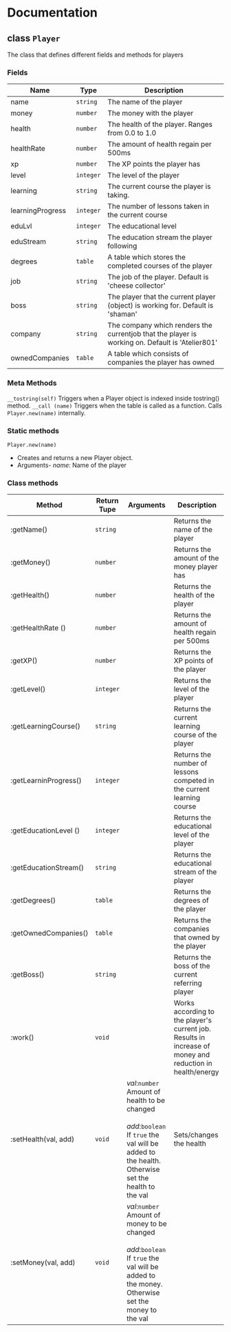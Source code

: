 # Documentation

## class `Player`
The class that defines different fields and methods for players 

### Fields
| Name | Type | Description |
| --- | --- | --- |
| name | `string` | The name of the player |
| money | `number` | The money with the player |
| health | `number` | The health of the player. Ranges from 0.0 to 1.0 |
| healthRate | `number` | The amount of health regain per 500ms |
| xp | `number` | The XP points the player has |
| level | `integer` | The level of the player |
| learning | `string` | The current course the player is taking. |
| learningProgress | `integer` | The number of lessons taken in the current course |
| eduLvl | `integer` | The educational level |
| eduStream | `string` | The education stream the player following |
| degrees | `table` | A table which stores the completed courses of the player
| job | `string` | The job of the player. Default is 'cheese collector' |
| boss | `string` | The player that the current player (object) is working for. Default is 'shaman' |
| company | `string` | The company which renders the currentjob that the player is working on. Default is 'Atelier801'| 
|ownedCompanies | `table` | A table which consists of companies the player has owned |

### Meta Methods
`__tostring(self)` Triggers when a Player object is indexed inside tostring() method. 
`__call (name)` Triggers when the table is called as a function.  Calls `Player.new(name)` internally. 

### Static methods
`Player.new(name)`
 - Creates and returns a new Player object.  
 - Arguments-  *name*:  Name of the player
### Class methods
| Method | Return Tupe | Arguments | Description |
| --- | --- | --- | --- |
| :getName() | `string` | | Returns the name of the player | 
| :getMoney() | `number` | | Returns the amount of the money player has |
| :getHealth() | `number` | | Returns the health of the player|
| :getHealthRate () | `number` | | Returns the amount of health regain per 500ms |
| :getXP() | `number` | | Returns the XP points of the player |
| :getLevel() | `integer` | |Returns the level of the player |
| :getLearningCourse() | `string` | | Returns the current learning course of the player | 
| :getLearninProgress() | `integer` | | Returns the number of lessons competed in the current learning course |
| :getEducationLevel () | `integer` | | Returns the educational level of the player |
| :getEducationStream() | `string` | | Returns the educational stream of the player |
| :getDegrees() | `table` | | Returns the degrees of the player |
| :getOwnedCompanies() | `table` | | Returns the companies that owned by the player |
| :getBoss() | `string` | | Returns the boss of the current referring player |
| :work() | `void` | | Works according to the player's current job. Results in increase of money and reduction in health/energy |
| :setHealth(val, add) | `void` | *val*:`number` Amount of health to be changed<br><br>*add*:`boolean` If `true` the val will be added to the health. Otherwise set the health to the val| Sets/changes the health |
| :setMoney(val, add) | `void` | *val*:`number` Amount of money to be changed<br><br>*add*:`boolean` If `true` the val will be added to the money. Otherwise set the money to the val |
